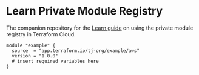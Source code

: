# Learn Private Module Registry

The companion repository for the [Learn guide](https://learn.hashicorp.com/terraform/modules/private-modules) on using the private module registry in Terraform Cloud.

~~~
module "example" {
  source  = "app.terraform.io/tj-org/example/aws"
  version = "1.0.0"
  # insert required variables here
}
~~~